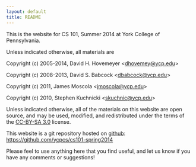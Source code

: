 ```yaml
---
layout: default
title: README
---
```


This is the website for CS 101, Summer 2014 at York College of
Pennsylvania.

Unless indicated otherwise, all materials are

Copyright (c) 2005-2014, David H. Hovemeyer &lt;<dhovemey@ycp.edu>&gt;

Copyright (c) 2008-2013, David S. Babcock &lt;<dbabcock@ycp.edu>&gt;

Copyright (c) 2011, James Moscola &lt;<jmoscola@ycp.edu>&gt;

Copyright (c) 2010, Stephen Kuchnicki &lt;<skuchnic@ycp.edu>&gt;

Unless indicated otherwise, all of the materials on this website
are open source, and may be used, modified, and redistributed
under the terms of the <a href="http://creativecommons.org/licenses/by-sa/3.0/us/">CC-BY-SA 3.0</a>
license.

This website is a git repository hosted on [github](https://github.com): <https://github.com/ycpcs/cs101-spring2014>

Please feel to use anything here that you find useful,
and let us know if you have any comments or suggestions!
